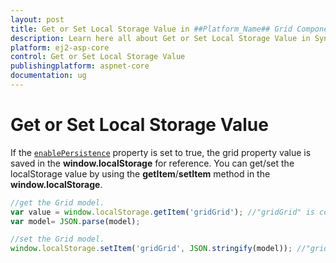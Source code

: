 ```yaml
---
layout: post
title: Get or Set Local Storage Value in ##Platform_Name## Grid Component
description: Learn here all about Get or Set Local Storage Value in Syncfusion ##Platform_Name## Grid component of Syncfusion Essential JS 2 and more.
platform: ej2-asp-core
control: Get or Set Local Storage Value
publishingplatform: aspnet-core
documentation: ug
---
```



# Get or Set Local Storage Value

If the [`enablePersistence`](https://help.syncfusion.com/cr/aspnetcore-js2/Syncfusion.EJ2.Grids.Grid.html#Syncfusion_EJ2_Grids_Grid_EnablePersistence) property is set to true, the grid property value is saved in the **window.localStorage** for reference. You can get/set the localStorage value by using the **getItem**/**setItem** method in the **window.localStorage**.

```typescript
//get the Grid model.
var value = window.localStorage.getItem('gridGrid'); //"gridGrid" is component name + component id.
var model= JSON.parse(model);

```

```typescript
//set the Grid model.
window.localStorage.setItem('gridGrid', JSON.stringify(model)); //"gridGrid" is component name + component id.

```